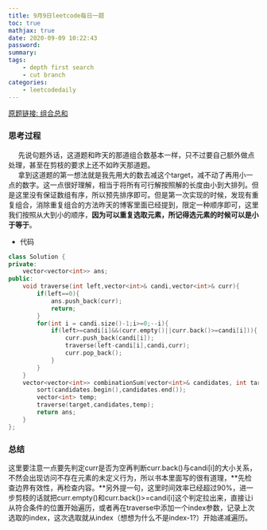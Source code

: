 ```yaml
---
title: 9月9日leetcode每日一题
toc: true
mathjax: true
date: 2020-09-09 10:22:43
password:
summary:
tags:
    - depth first search
    - cut branch
categories:
    - leetcodedaily
---
```

[原题链接: 组合总和](https://leetcode-cn.com/problems/combination-sum/)
### 思考过程
&nbsp;&nbsp;&nbsp;&nbsp;&nbsp;先说句题外话，这道题和昨天的那道组合数基本一样，只不过要自己额外做点处理，甚至在剪枝的要求上还不如昨天那道题。\
&nbsp;&nbsp;&nbsp;&nbsp;&nbsp;拿到这道题的第一想法就是我先用大的数去减这个target，减不动了再用小一点的数字。这一点很好理解，相当于将所有可行解按照解的长度由小到大排列。但是这里没有保证数组有序，所以预先排序即可。但是第一次实现的时候，发现有重复组合，消除重复组合的方法昨天的博客里面已经提到，限定一种顺序即可，这里我们按照从大到小的顺序，**因为可以重复选取元素，所记得选元素的时候可以是小于等于**。
<!--more-->
* 代码
```c++
class Solution {
private:
    vector<vector<int>> ans;
public:
    void traverse(int left,vector<int>& candi,vector<int>& curr){
        if(left==0){
            ans.push_back(curr);
            return;
        }
        for(int i = candi.size()-1;i>=0;--i){
            if(left>=candi[i]&&(curr.empty()||curr.back()>=candi[i])){
                curr.push_back(candi[i]);
                traverse(left-candi[i],candi,curr);
                curr.pop_back();
            }
        }
    }
    vector<vector<int>> combinationSum(vector<int>& candidates, int target) {
        sort(candidates.begin(),candidates.end());
        vector<int> temp;
        traverse(target,candidates,temp);
        return ans;
    }
};
```

### 总结
这里要注意一点要先判定curr是否为空再判断curr.back()与candi[i]的大小关系，不然会出现访问不存在元素的未定义行为，所以书本里面写的很有道理，**先检查边界有效性，再检查内容。**另外提一句，这里时间效率已经超过90%，进一步剪枝的话就把curr.empty()和curr.back()>=candi[i]这个判定拉出来，直接让i从符合条件的位置开始遍历，或者再在traverse中添加一个index参数，记录上次选取的index，这次选取就从index（想想为什么不是index-1?）开始递减遍历。